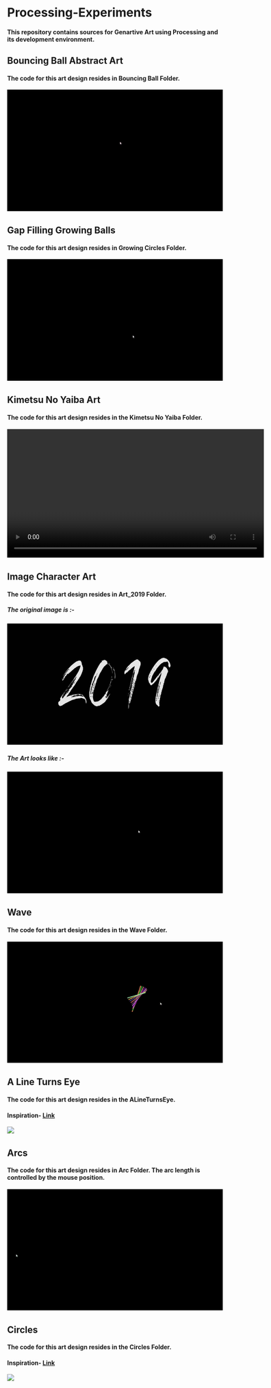 # Processing-Experiments

#### This repository contains sources for Genartive Art using Processing and its development environment.

## Bouncing Ball Abstract Art

#### The code for this art design resides in Bouncing Ball Folder.
<img src="./samples/bouncing_ball_art.gif">

## Gap Filling Growing Balls

#### The code for this art design resides in Growing Circles Folder.
<img src="./samples/GapFillingGrowingCircles.gif">

## Kimetsu No Yaiba Art

#### The code for this art design resides in the Kimetsu No Yaiba Folder.

<video  height="300" controls>
  <source src="./samples/TanjiroKaguraDance.mp4" type="video/mp4">
</video>


## Image Character Art

#### The code for this art design resides in Art_2019 Folder.

##### The original image is :-

<img src="./Art_2019/2019.jpg">

##### The Art looks like :-
<img src="./samples/Art_2019.gif">

## Wave

#### The code for this art design resides in the Wave Folder.

<img src="./samples/Wave.gif">


## A Line Turns Eye

#### The code for this art design resides in the ALineTurnsEye.

#### Inspiration- [Link](https://www.youtube.com/watch?v=94183oE1y6U)
<img src="./samples/AlineTurnsEye.gif">

## Arcs

#### The code for this art design resides in Arc Folder. The arc length is controlled by the mouse position.
<img src="./samples/Arcs.gif">

## Circles

#### The code for this art design resides in the Circles Folder.
#### Inspiration- [Link](https://www.youtube.com/watch?v=94183oE1y6U)
<img src="./samples/Circles.gif">


